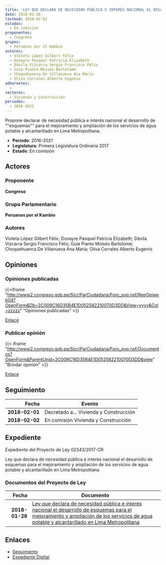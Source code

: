 ```yaml
---
title: 'LEY QUE DECLARA DE NECESIDAD PÚBLICA E INTERÉS NACIONAL EL DESARROLLO DE "ESQUEMAS" PARA EL MEJORAMIENTO Y AMPLIACIÓN DE LOS SERVICIOS DE AGUA POTABLE Y ALCANTARILLADO EN LIMA METROPOLITANA'
date: 2018-01-26
lastmod: 2018-02-02
estados: 
  - En comisión
proponentes: 
  - Congreso
grupos: 
  - Peruanos por el Kambio
autores: 
  - Violeta López Gilbert Félix
  - Donayre Pasquel Patricia Elizabeth
  - Dávila Vizcarra Sergio Francisco Félix
  - Guía Pianto Moisés Bartolomé
  - Choquehuanca De Villanueva Ana María
  - Oliva Corrales Alberto Eugenio
adherentes: 
  - 
sectores: 
  - Vivienda y Construcción
periodos: 
  - 2016-2021
---
```


Propone declarar de necesidad pública e interés nacional el desarrollo de ""esquemas"" para el mejoramiento y ampliación de los servicios de agua potable y alcantarillado en Lima Metropolitana.

- **Periodo**: 2016-2021
- **Legislatura**: Primera Legislatura Ordinaria 2017
- **Estado**: En comisión

## Actores

### Proponente

**Congreso**

### Grupo Parlamentario

**Peruanos por el Kambio**

### Autores

Violeta López Gilbert Félix; Donayre Pasquel Patricia Elizabeth; Dávila Vizcarra Sergio Francisco Félix; Guía Pianto Moisés Bartolomé; Choquehuanca De Villanueva Ana María; Oliva Corrales Alberto Eugenio


## Opiniones

### Opiniones publicadas

{{<iframe "http://www2.congreso.gob.pe/Sicr/ParCiudadana/Foro_pvp.nsf/RepOpiweb04?OpenForm&Db=2C009C16D35B4E1D052582210070D3DD&View=yyyy&Col=zzzzz" "Opiniones publicadas" >}}

[Enlace](http://www2.congreso.gob.pe/Sicr/ParCiudadana/Foro_pvp.nsf/RepOpiweb04?OpenForm&Db=2C009C16D35B4E1D052582210070D3DD&View=yyyy&Col=zzzzz)
### Publicar opinión

{{< iframe "http://www2.congreso.gob.pe/Sicr/ParCiudadana/Foro_pvp.nsf/Documentos?OpenForm&ParentUnid=2C009C16D35B4E1D052582210070D3DD&view" "Brindar opinión" >}}

[Enlace](http://www2.congreso.gob.pe/Sicr/ParCiudadana/Foro_pvp.nsf/Documentos?OpenForm&ParentUnid=2C009C16D35B4E1D052582210070D3DD&view)

## Seguimiento

| Fecha | Evento |
|------:|--------|
| **2018-02-01** | Decretado a... Vivienda y Construcción|
| **2018-02-02** | En comisión Vivienda y Construcción|


## Expediente

Expediente del Proyecto de Ley 02343/2017-CR

Ley que declara de necesidad pública e interés nacional el desarrollo de esquemas para el mejoramiento y ampliación de los servicios de agua potable y alcantarillado en Lima Metropolitana


### Documentos del Proyecto de Ley

| Fecha | Documento |
|------:|--------|
| **2018-01-26** | [Ley que declara de necesidad pública e interés nacional el desarrollo de esquemas para el mejoramiento y ampliación de los servicios de agua potable y alcantarillado en Lima Metropolitana](http://www.leyes.congreso.gob.pe/Documentos/2016_2021/Proyectos_de_Ley_y_de_Resoluciones_Legislativas/PL0234320180126.pdf) |

## Enlaces 

- [Seguimiento](http://www2.congreso.gob.pe/Sicr/TraDocEstProc/CLProLey2016.nsf/f7fff46988ca05b1052578e100829cc7/ec87e357917eddbe05258221006df533?OpenDocument)
- [Expediente Digital](http://www2.congreso.gob.pe/Sicr/TraDocEstProc/CLProLey2016.nsf/f7fff46988ca05b1052578e100829cc7/ec87e357917eddbe05258221006df533?OpenDocument&Click=05257FB7005EB655.eb71d0cf91d8294e05256cdf006b5706/$Body/0.1C6C)
